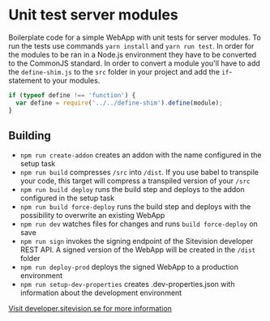 # Unit test server modules

Boilerplate code for a simple WebApp with unit tests for server modules. To run the tests use commands `yarn install` and `yarn run test`. In order for the modules to be ran in a Node.js environment they have to be converted to the CommonJS standard. In order to convert a module you'll have to add the `define-shim.js` to the `src` folder in your project and add the `if`-statement to your modules.

```javascript
if (typeof define !== 'function') {
  var define = require('../../define-shim').define(module);
}
```

## Building

- `npm run create-addon` creates an addon with the name configured in the setup task
- `npm run build` compresses `/src` into `/dist`. If you use babel to transpile your code, this target will compress a transpiled version of your `/src`
- `npm run build deploy` runs the build step and deploys to the addon configured in the setup task
- `npm run build force-deploy` runs the build step and deploys with the possibility to overwrite an existing WebApp
- `npm run dev` watches files for changes and runs `build force-deploy` on save
- `npm run sign` invokes the signing endpoint of the Sitevision developer REST API. A signed version of the WebApp will be created in the `/dist` folder
- `npm run deploy-prod` deploys the signed WebApp to a production environment
- `npm run setup-dev-properties` creates .dev-properties.json with information about the development environment

[Visit developer.sitevision.se for more information](https://developer.sitevision.se)
